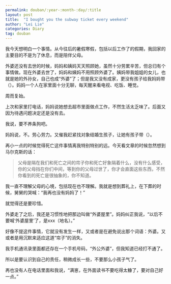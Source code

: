 ```yaml
---
permalink: douban/:year-:month-:day/:title
layout: post
title:  "I bought you the subway ticket every weekend"
author: "Lei Lie"
categories: Diary
tag: douban
---
```


我今天想明白一个事情。从今往后的暑假寒假，包括以后工作了的假期，我回家的主要目的不是为了休息，而是陪伴父母。

外婆还没有去世的时候，妈妈和姨妈天天照顾她，虽然十分劳累辛苦，但总归有个事情做。现在外婆去世了，妈妈和姨妈不用照顾外婆了。姨妈带我姐姐的女儿，也就是她的外孙女，自己也成“外婆”了；但是我又没有成家，更没有孩子给我妈妈带（）。妈妈一个人在家里面十分无聊，每天醒来看电视、吃饭、睡觉。

周而复始。

上次和家里打电话，妈妈说她想去超市里面做点工作，不然生活太乏味了。后面又因为待遇问题决定还是没有去。

我说，要不养条狗吧。

妈妈说，不。劳心劳力。又催我赶紧找对象结婚生孩子，让她有孩子带（）。

再小一点的时候觉得死亡这件事情离我特别特别的远。今天看文章的时候忽然想到马尔克斯的话：

> 父母是隔在我们和死亡之间的帘子你和死亡好象隔着什么，没有什么感受，你的父母挡在你们中间，等到你的父母过世了，你才会直面这些东西，不然你看到的死亡是很抽象的，你不知道。

我一直不理解父母的心境，包括现在也不理解。我就是想到葬礼上，在下葬的时候，舅舅的哭喊：“我再也没有妈妈了！”

就觉得还是要珍惜。

外婆走了之后，我还是习惯性地把那边叫做“外婆屋里”。妈妈纠正我说，“以后不要喊‘外婆屋里’了，是xxx（地名）。”

好像不提这件事情，它就没有发生一样，又或者是在避免说出那个词语：外婆。又或者是用沉默来适应这道“帘子”的消失。

我手机通讯录里面都还存在一个手机号码，“外公外婆”，但我知道已经打不通了。

所以是要认识到自己的责任，稍微成长一些，不要那么小孩子气了。

再也没有人在电话里面和我说，“满崽，在外面读书不要吃得太糠了，要对自己好一点。”